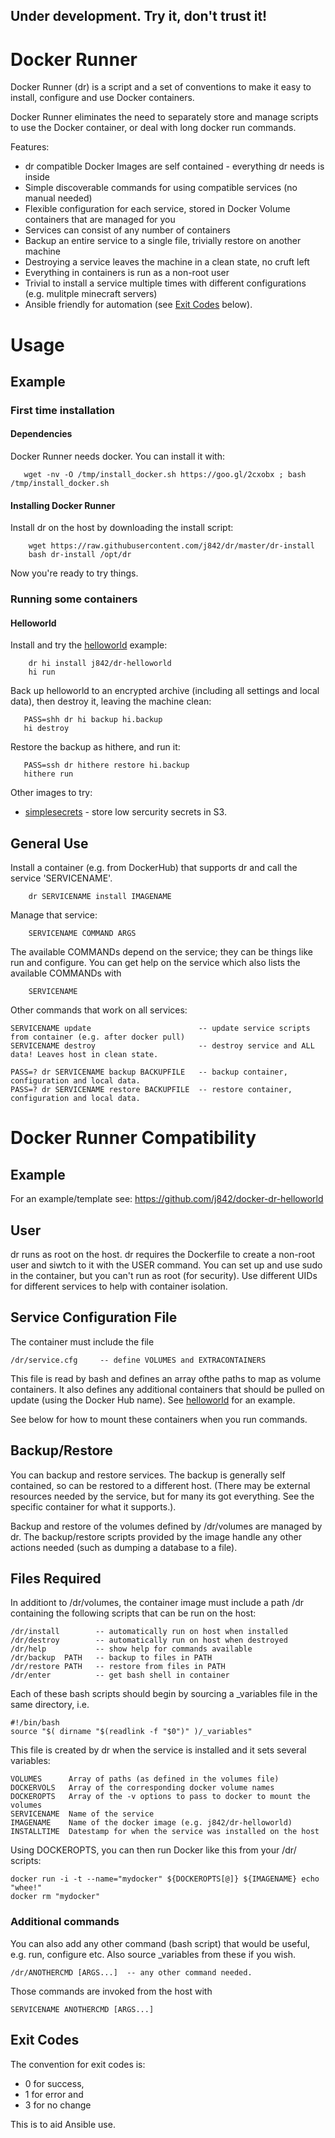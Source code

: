 ## Under development. Try it, don't trust it!

# Docker Runner

Docker Runner (dr) is a script and a set of conventions to make it easy to install, 
configure and use Docker containers. 

Docker Runner eliminates the need to separately store and manage scripts to use the Docker container, 
or deal with long docker run commands.

Features:
* dr compatible Docker Images are self contained - everything dr needs is inside
* Simple discoverable commands for using compatible services (no manual needed)
* Flexible configuration for each service, stored in Docker Volume containers that are managed for you
* Services can consist of any number of containers
* Backup an entire service to a single file, trivially restore on another machine
* Destroying a service leaves the machine in a clean state, no cruft left
* Everything in containers is run as a non-root user
* Trivial to install a service multiple times with different configurations (e.g. mulitple minecraft servers)
* Ansible friendly for automation (see [Exit Codes](https://github.com/j842/dr#exit-codes) below).

# Usage

## Example

### First time installation

#### Dependencies

Docker Runner needs docker. You can install it with:
```
   wget -nv -O /tmp/install_docker.sh https://goo.gl/2cxobx ; bash /tmp/install_docker.sh
```
#### Installing Docker Runner

Install dr on the host by downloading the install script:
```
    wget https://raw.githubusercontent.com/j842/dr/master/dr-install
    bash dr-install /opt/dr
```
Now you're ready to try things.

### Running some containers

#### Helloworld

Install and try the [helloworld](https://github.com/j842/docker-dr-helloworld) example:
```
    dr hi install j842/dr-helloworld
    hi run
```

Back up helloworld to an encrypted archive (including all settings and local data), 
then destroy it, leaving the machine clean:
```
   PASS=shh dr hi backup hi.backup
   hi destroy
```
Restore the backup as hithere, and run it:
```   
   PASS=ssh dr hithere restore hi.backup
   hithere run
```

Other images to try:
* [simplesecrets](https://github.com/j842/docker-simplesecrets) - store low sercurity secrets in S3.

## General Use

Install a container (e.g. from DockerHub) that supports dr and call the service 'SERVICENAME'.
```
    dr SERVICENAME install IMAGENAME 
```

Manage that service:
```
    SERVICENAME COMMAND ARGS
```
The available COMMANDs depend on the service; they can be things like run and configure. You can get help on the service
which also lists the available COMMANDs with
```
    SERVICENAME
```

Other commands that work on all services:
```
SERVICENAME update                        -- update service scripts from container (e.g. after docker pull)
SERVICENAME destroy                       -- destroy service and ALL data! Leaves host in clean state.

PASS=? dr SERVICENAME backup BACKUPFILE   -- backup container, configuration and local data.
PASS=? dr SERVICENAME restore BACKUPFILE  -- restore container, configuration and local data.
```
   

# Docker Runner Compatibility

## Example

For an example/template see: https://github.com/j842/docker-dr-helloworld

## User

dr runs as root on the host.
dr requires the Dockerfile to create a non-root user and siwtch to it with the USER command. You
can set up and use sudo in the container, but you can't run as root (for security). Use different UIDs for
different services to help with container isolation.

## Service Configuration File

The container must include the file 
```
/dr/service.cfg     -- define VOLUMES and EXTRACONTAINERS
```
This file is read by bash and defines an array ofthe paths to map as volume containers. It also
defines any additional containers that should be pulled on update (using the Docker Hub name).
See [helloworld](https://github.com/j842/dr-helloworld/blob/master/dr/service.cfg) for an example.

See below for how to mount these containers when you run commands.

## Backup/Restore 
You can backup and restore services. The backup is generally self contained, so can be restored to a different host.
(There may be external resources needed by the service, but for many its got everything. See the specific container for what it supports.).

Backup and restore of the volumes defined by /dr/volumes are managed by dr. The backup/restore scripts provided by the image
handle any other actions needed (such as dumping a database to a file).

## Files Required

In additiont to /dr/volumes, the container image must include a path /dr containing the following scripts that can be run on the host:
```
/dr/install        -- automatically run on host when installed
/dr/destroy        -- automatically run on host when destroyed
/dr/help           -- show help for commands available
/dr/backup  PATH   -- backup to files in PATH
/dr/restore PATH   -- restore from files in PATH
/dr/enter          -- get bash shell in container
```

Each of these bash scripts should begin by sourcing a _variables file in the same directory, i.e.
```
#!/bin/bash
source "$( dirname "$(readlink -f "$0")" )/_variables"
```

This file is created by dr when the service is installed and it sets several variables:
```
VOLUMES      Array of paths (as defined in the volumes file)
DOCKERVOLS   Array of the corresponding docker volume names
DOCKEROPTS   Array of the -v options to pass to docker to mount the volumes
SERVICENAME  Name of the service
IMAGENAME    Name of the docker image (e.g. j842/dr-helloworld)
INSTALLTIME  Datestamp for when the service was installed on the host
```

Using DOCKEROPTS, you can then run Docker like this from your /dr/ scripts:
```
docker run -i -t --name="mydocker" ${DOCKEROPTS[@]} ${IMAGENAME} echo "whee!"
docker rm "mydocker"
```

### Additional commands

You can also add any other command (bash script) that would be useful, e.g. run, configure etc.
Also source _variables from these if you wish.
```
/dr/ANOTHERCMD [ARGS...]  -- any other command needed.
```

Those commands are invoked from the host with
```
SERVICENAME ANOTHERCMD [ARGS...]
```

## Exit Codes

The convention for exit codes is:
* 0 for success,
* 1 for error and 
* 3 for no change 

This is to aid Ansible use.
